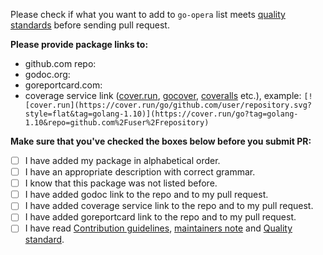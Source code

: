 Please check if what you want to add to `go-opera` list meets [quality standards](https://github.com/frenchie-foundation/go-opera/blob/master/CONTRIBUTING.md#quality-standard) before sending pull request.

**Please provide package links to:**

- github.com repo:
- godoc.org:
- goreportcard.com:
- coverage service link ([cover.run](https://cover.run/), [gocover](http://gocover.io/), [coveralls](https://coveralls.io/) etc.), example: `[![cover.run](https://cover.run/go/github.com/user/repository.svg?style=flat&tag=golang-1.10)](https://cover.run/go?tag=golang-1.10&repo=github.com%2Fuser%2Frepository)`

**Make sure that you've checked the boxes below before you submit PR:**
- [ ] I have added my package in alphabetical order.
- [ ] I have an appropriate description with correct grammar.
- [ ] I know that this package was not listed before.
- [ ] I have added godoc link to the repo and to my pull request.
- [ ] I have added coverage service link to the repo and to my pull request.
- [ ] I have added goreportcard link to the repo and to my pull request.
- [ ] I have read [Contribution guidelines](https://github.com/frenchie-foundation/go-opera/blob/master/CONTRIBUTING.md#contribution-guidelines), [maintainers note](https://github.com/frenchie-foundation/go-opera/blob/master/CONTRIBUTING.md#maintainers) and [Quality standard](https://github.com/frenchie-foundation/go-opera/blob/master/CONTRIBUTING.md#quality-standard).
